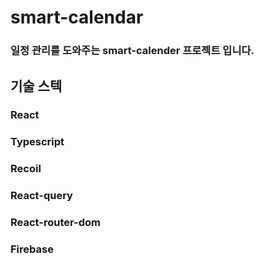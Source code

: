 # smart-calendar

### 일정 관리를 도와주는 smart-calender 프로젝트 입니다.

## 기술 스텍

### React

### Typescript

### Recoil

### React-query

### React-router-dom

### Firebase
